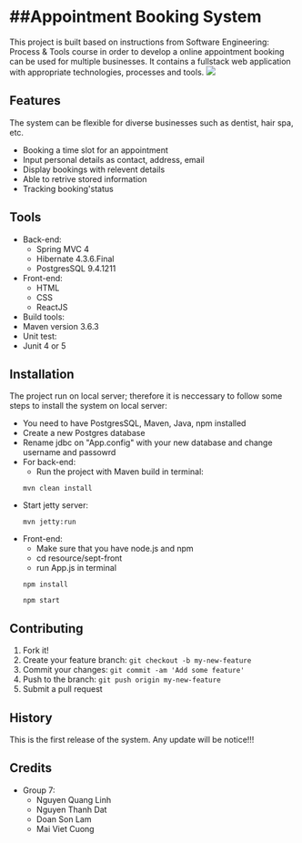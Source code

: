 
##Appointment Booking System
================
This project is built based on instructions from Software Engineering: Process & Tools course in order to develop a online appointment booking can be used for multiple businesses. It contains a fullstack web application with appropriate technologies, processes and tools. 
<img src="https://xbsoftware.com/wp-content/uploads/2019/12/online-appointment-scheduling-system-for-salons-main-update.png">
## Features 
The system can be flexible for diverse businesses such as dentist, hair spa, etc.
* Booking a time slot for an appointment 
* Input personal details as contact, address, email
* Display bookings with relevent details
* Able to retrive stored information
* Tracking booking'status

## Tools 
- Back-end: 
  - Spring MVC 4
  - Hibernate 4.3.6.Final
  - PostgresSQL 9.4.1211
- Front-end: 
  - HTML
  - CSS
  - ReactJS
 - Build tools: 
  - Maven version 3.6.3
 - Unit test: 
  - Junit 4 or 5
## Installation
The project run on local server; therefore it is neccessary to follow some steps to install the system on local server:
- You need to have PostgresSQL, Maven, Java, npm installed 
- Create a new Postgres database 
- Rename jdbc on "App.config" with your new database and change username and passowrd
- For back-end: 
  - Run the project with Maven build in terminal:
  ```
  mvn clean install
  ```
 - Start jetty server: 
   ```
   mvn jetty:run
   ```
 - Front-end: 
   - Make sure that you have node.js and npm
   - cd resource/sept-front
   - run App.js in terminal
   ```
   npm install
  
   npm start
   ```

## Contributing

1. Fork it!
2. Create your feature branch: `git checkout -b my-new-feature`
3. Commit your changes: `git commit -am 'Add some feature'`
4. Push to the branch: `git push origin my-new-feature`
5. Submit a pull request 

## History

This is the first release of the system. Any update will be notice!!!

## Credits

- Group 7: 
  - Nguyen Quang Linh
  - Nguyen Thanh Dat
  - Doan Son Lam
  - Mai Viet Cuong



